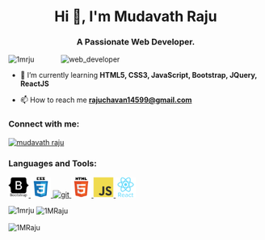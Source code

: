 <h1 align="center">Hi 👋, I'm Mudavath Raju</h1>
<h3 align="center">A Passionate Web Developer.</h3>
<img align="right" width="400" alt="web_developer" src="https://i.pinimg.com/originals/bb/37/5c/bb375cdd655184ca2715ac5059e73651.gif"></img>

<p align="left"> <img src="https://komarev.com/ghpvc/?username=1mrju&label=Profile%20views&color=0e75b6&style=flat" alt="1mrju" /> </p>

- 🌱 I’m currently learning **HTML5, CSS3, JavaScript, Bootstrap, JQuery, ReactJS**

- 📫 How to reach me **rajuchavan14599@gmail.com**

<h3 align="left">Connect with me:</h3>
<p align="left">
<a href="https://linkedin.com/in/mudavath raju" target="blank"><img align="center" src="https://raw.githubusercontent.com/rahuldkjain/github-profile-readme-generator/master/src/images/icons/Social/linked-in-alt.svg" alt="mudavath raju" height="30" width="40" /></a>
</p>

<h3 align="left">Languages and Tools:</h3>
<p align="left"> <a href="https://getbootstrap.com" target="_blank" rel="noreferrer"> <img src="https://raw.githubusercontent.com/devicons/devicon/master/icons/bootstrap/bootstrap-plain-wordmark.svg" alt="bootstrap" width="40" height="40"/> </a> <a href="https://www.w3schools.com/css/" target="_blank" rel="noreferrer"> <img src="https://raw.githubusercontent.com/devicons/devicon/master/icons/css3/css3-original-wordmark.svg" alt="css3" width="40" height="40"/> </a> <a href="https://git-scm.com/" target="_blank" rel="noreferrer"> <img src="https://www.vectorlogo.zone/logos/git-scm/git-scm-icon.svg" alt="git" width="40" height="40"/> </a> <a href="https://www.w3.org/html/" target="_blank" rel="noreferrer"> <img src="https://raw.githubusercontent.com/devicons/devicon/master/icons/html5/html5-original-wordmark.svg" alt="html5" width="40" height="40"/> </a> <a href="https://developer.mozilla.org/en-US/docs/Web/JavaScript" target="_blank" rel="noreferrer"> <img src="https://raw.githubusercontent.com/devicons/devicon/master/icons/javascript/javascript-original.svg" alt="javascript" width="40" height="40"/> </a> <a href="https://reactjs.org/" target="_blank" rel="noreferrer"> <img src="https://raw.githubusercontent.com/devicons/devicon/master/icons/react/react-original-wordmark.svg" alt="react" width="40" height="40"/> </a> </p>

<p><img align="left" src="https://github-readme-stats.vercel.app/api/top-langs?username=1mrju&show_icons=true&locale=en&layout=compact" alt="1mrju" /></p>

<p>&nbsp;<img align="center" src="https://github-readme-stats.vercel.app/api?username=1mrju&show_icons=true&locale=en" alt="1MRaju" /></p>

<p><img align="center" src="https://github-readme-streak-stats.herokuapp.com/?user=1mrju&" alt="1MRaju" /></p>
